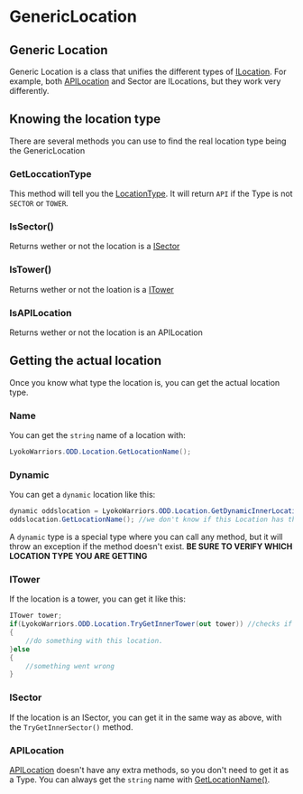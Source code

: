 # GenericLocation

## Generic Location

Generic Location is a class that unifies the different types of [ILocation](abstract/ilocation.md). For example, both [APILocation](apilocation.md) and Sector are ILocations, but they work very differently.

## Knowing the location type

There are several methods you can use to find the real location type being the GenericLocation

### GetLoccationType

This method will tell you the [LocationType](abstract/locationtype.md). It will return `API` if the Type is not `SECTOR` or `TOWER`.

### IsSector\(\)

Returns wether or not the location is a [ISector](../../virtualstructures/interfaces/isector.md)

### IsTower\(\)

Returns wether or not the loation is a [ITower](https://github.com/LyokoAPI/LyokoAPIDoc/tree/a5b2e71d661b5e232a313d2e947906767206bc6f/docs/LyokoAPI/VirtualStructures/Interfaces/.md/README.md)

### IsAPILocation

Returns wether or not the location is an APILocation

## Getting the actual location

Once you know what type the location is, you can get the actual location type.

### Name

You can get the `string` name of a location with:

```csharp
LyokoWarriors.ODD.Location.GetLocationName();
```

### Dynamic

You can get a `dynamic` location like this:

```csharp
dynamic oddslocation = LyokoWarriors.ODD.Location.GetDynamicInnerLocation();
oddslocation.GetLocationName(); //we don't know if this Location has this method available, so BE SURE.
```

A `dynamic` type is a special type where you can call any method, but it will throw an exception if the method doesn't exist. **BE SURE TO VERIFY WHICH LOCATION TYPE YOU ARE GETTING**

### ITower

If the location is a tower, you can get it like this:

```csharp
ITower tower;
if(LyokoWarriors.ODD.Location.TryGetInnerTower(out tower)) //checks if the location is actually a tower
{
    //do something with this location.
}else
{
    //something went wrong
}
```

### ISector

If the location is an ISector, you can get it in the same way as above, with the `TryGetInnerSector()` method.

### APILocation

[APILocation](apilocation.md) doesn't have any extra methods, so you don't need to get it as a Type. You can always get the `string` name with [GetLocationName\(\)](genericlocation.md##Name).

